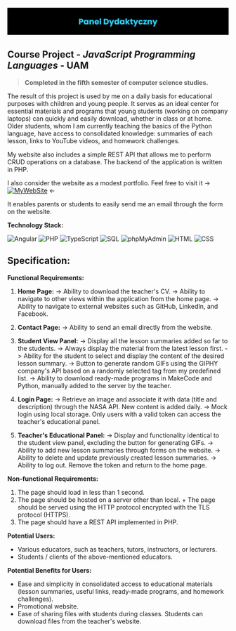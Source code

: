 ![Project Banner](https://raw.githubusercontent.com/Education-IT/Panel-Dydaktyczny/main/images/banner.png)
## Course Project - *JavaScript Programming Languages* - **UAM**

> **Completed in the fifth semester of computer science studies.**

The result of this project is used by me on a daily basis for educational purposes with children and young people. It serves as an ideal center for essential materials and programs that young students (working on company laptops) can quickly and easily download, whether in class or at home. Older students, whom I am currently teaching the basics of the Python language, have access to consolidated knowledge: summaries of each lesson, links to YouTube videos, and homework challenges.

My website also includes a simple REST API that allows me to perform CRUD operations on a database. The backend of the application is written in PHP.

I also consider the website as a modest portfolio. Feel free to visit it -> [![MyWebSite](https://img.shields.io/badge/website-000000?style=for-the-badge&logo=About.me&logoColor=white)](https://education-it.pl/) <-

It enables parents or students to easily send me an email through the form on the website.

**Technology Stack:**

![Angular](https://img.shields.io/badge/Angular-DD0031.svg?style=for-the-badge&logo=Angular&logoColor=white) ![PHP](https://img.shields.io/badge/PHP-777BB4.svg?style=for-the-badge&logo=PHP&logoColor=white) ![TypeScript](https://img.shields.io/badge/TypeScript-3178C6.svg?style=for-the-badge&logo=TypeScript&logoColor=white) ![SQL](https://img.shields.io/badge/MySQL-4479A1.svg?style=for-the-badge&logo=MySQL&logoColor=white) ![phpMyAdmin](https://img.shields.io/badge/phpMyAdmin-6C78AF.svg?style=for-the-badge&logo=phpMyAdmin&logoColor=white) ![HTML](https://img.shields.io/badge/HTML5-E34F26.svg?style=for-the-badge&logo=HTML5&logoColor=white) ![CSS](https://img.shields.io/badge/CSS3-1572B6.svg?style=for-the-badge&logo=CSS3&logoColor=white) <!--[![MyWebSite](https://img.shields.io/badge/website-000000?style=for-the-badge&logo=About.me&logoColor=white)](https://education-it.pl/)-->


## Specification:
 **Functional Requirements:**
1) **Home Page:**
-> Ability to download the teacher's CV.
-> Ability to navigate to other views within the application from the home page.
-> Ability to navigate to external websites such as GitHub, LinkedIn, and Facebook.

2) **Contact Page:**
-> Ability to send an email directly from the website.

3) **Student View Panel:**
-> Display all the lesson summaries added so far to the students.
-> Always display the material from the latest lesson first.
-> Ability for the student to select and display the content of the desired lesson summary.
-> Button to generate random GIFs using the GIPHY company's API based on a randomly selected tag from my predefined list.
-> Ability to download ready-made programs in MakeCode and Python, manually added to the server by the teacher.

4) **Login Page:**
-> Retrieve an image and associate it with data (title and description) through the NASA API. New content is added daily.
-> Mock login using local storage. Only users with a valid token can access the teacher's educational panel.

5) **Teacher's Educational Panel:**
-> Display and functionality identical to the student view panel, excluding the button for generating GIFs.
-> Ability to add new lesson summaries through forms on the website.
-> Ability to delete and update previously created lesson summaries.
-> Ability to log out. Remove the token and return to the home page.
 

**Non-functional Requirements:**
1) The page should load in less than 1 second.
2) The page should be hosted on a server other than local. + The page should be served using the HTTP protocol encrypted with the TLS protocol (HTTPS).
3) The page should have a REST API implemented in PHP.

**Potential Users:**
* Various educators, such as teachers, tutors, instructors, or lecturers.
* Students / clients of the above-mentioned educators.

**Potential Benefits for Users:**
* Ease and simplicity in consolidated access to educational materials (lesson summaries, useful links, ready-made programs, and homework challenges).
* Promotional website.
* Ease of sharing files with students during classes. Students can download files from the teacher's website.
